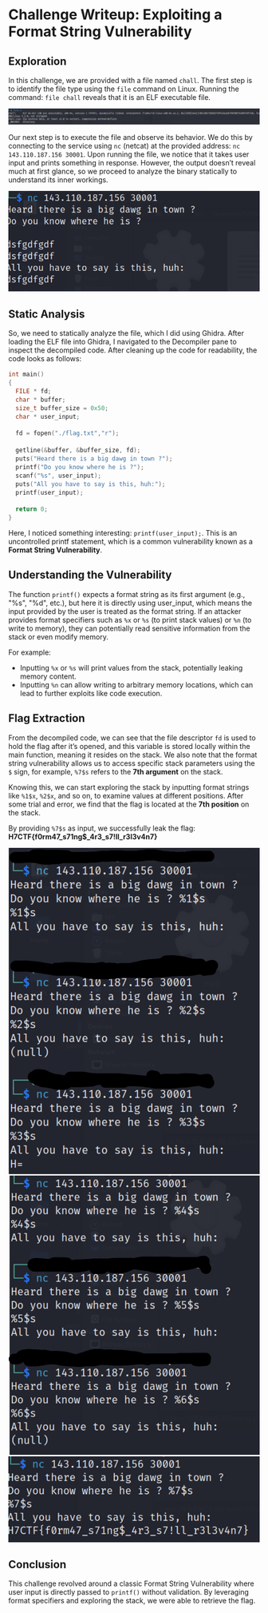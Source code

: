 # Challenge Writeup: Exploiting a Format String Vulnerability

## Exploration

In this challenge, we are provided with a file named `chall`. The first step is to identify the file type using the `file` command on Linux. Running the command: `file chall` reveals that it is an ELF executable file.

![Alt text](../Assets/Images/6.png)

Our next step is to execute the file and observe its behavior. We do this by connecting to the service using `nc` (netcat) at the provided address: `nc 143.110.187.156 30001`. Upon running the file, we notice that it takes user input and prints something in response. However, the output doesn’t reveal much at first glance, so we proceed to analyze the binary statically to understand its inner workings.

![Alt text](../Assets/Images/7.png)

## Static Analysis

So, we need to statically analyze the file, which I did using Ghidra. After loading the ELF file into Ghidra, I navigated to the Decompiler pane to inspect the decompiled code. After cleaning up the code for readability, the code looks as follows:

```C
int main()
{
  FILE * fd;
  char * buffer;
  size_t buffer_size = 0x50;
  char * user_input;

  fd = fopen("./flag.txt","r");

  getline(&buffer, &buffer_size, fd);
  puts("Heard there is a big dawg in town ?");
  printf("Do you know where he is ?");
  scanf("%s", user_input);
  puts("All you have to say is this, huh:");
  printf(user_input);

  return 0;
}
```

Here, I noticed something interesting: `printf(user_input);`. This is an uncontrolled printf statement, which is a common vulnerability known as a **Format String Vulnerability**.

## Understanding the Vulnerability

The function `printf()` expects a format string as its first argument (e.g., "%s", "%d", etc.), but here it is directly using user_input, which means the input provided by the user is treated as the format string. If an attacker provides format specifiers such as `%x` or `%s` (to print stack values) or `%n` (to write to memory), they can potentially read sensitive information from the stack or even modify memory.

For example:

- Inputting `%x` or `%s` will print values from the stack, potentially leaking memory content.
- Inputting `%n` can allow writing to arbitrary memory locations, which can lead to further exploits like code execution.

## Flag Extraction

From the decompiled code, we can see that the file descriptor `fd` is used to hold the flag after it’s opened, and this variable is stored locally within the main function, meaning it resides on the stack. We also note that the format string vulnerability allows us to access specific stack parameters using the `$` sign, for example, `%7$s` refers to the **7th argument** on the stack.

Knowing this, we can start exploring the stack by inputting format strings like `%1$x`, `%2$x`, and so on, to examine values at different positions. After some trial and error, we find that the flag is located at the **7th position** on the stack.

By providing `%7$s` as input, we successfully leak the flag: **H7CTF{f0rm47_s71ng$_4r3_s7!ll_r3l3v4n7}**

![Alt text](../Assets/Images/8.png)
![Alt text](../Assets/Images/9.png)
![Alt text](../Assets/Images/10.png)

## Conclusion

This challenge revolved around a classic Format String Vulnerability where user input is directly passed to `printf()` without validation. By leveraging format specifiers and exploring the stack, we were able to retrieve the flag.


